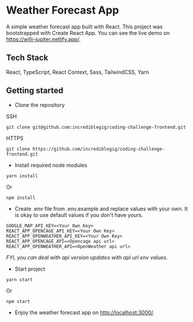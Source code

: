 # Weather Forecast App

A simple weather forecast app built with React.
This project was bootstrapped with Create React App. You can see the live demo on <https://willi-jupiter.netlify.app/>.

## Tech Stack

React, TypeScript, React Context, Sass, TailwindCSS, Yarn

## Getting started

- Clone the repository

SSH

```
git clone git@github.com:incrediblegig/coding-challenge-frontend.git
```

HTTPS

```
git clone https://github.com/incrediblegig/coding-challenge-frontend.git
```

- Install required node modules

```
yarn install
```

Or

```
npm install
```

- Create .env file from .env.example and replace values with your own. It is okay to use default values if you don't have yours.

```
GOOGLE_MAP_API_KEY=<Your Own Key>
REACT_APP_OPENCAGE_API_KEY=<Your Own Key>
REACT_APP_OPENWEATHER_API_KEY=<Your Own Key>
REACT_APP_OPENCAGE_API=<Opencage api url>
REACT_APP_OPENWEATHER_API=<OpenWeather api url>
```

*FYI, you can deal with api version updates with api url env values.*

- Start project

```
yarn start
```

Or

```
npm start
```

- Enjoy the weather forecast app on <http://localhost:3000/>.
